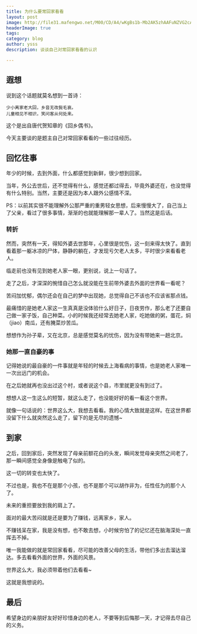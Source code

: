 ```yaml
---
title: 为什么要常回家看看
layout: post
image: http://file31.mafengwo.net/M00/CD/A4/wKgBs1b-Mb2AK5zhAAFuNZVG2cA84.groupinfo.w600.jpeg
headerImage: true
tags: 
category: blog
author: ysss
description: 谈谈自己对常回家看看的认识

---
```


## 遐想

说到这个话题就莫名想到一首诗：

	少小离家老大回，乡音无改鬓毛衰。
	儿童相见不相识，笑问客从何处来。

这个是出自唐代贺知章的《回乡偶书》。

今天主要谈的是题主自己对常回家看看的一些过往经历。

## 回忆往事

年少的时候，去到外面，什么都感觉到新鲜，很少想到回家。

当年，外公去世后，还不觉得有什么，感觉还都过得去，毕竟外婆还在，也没觉得有什么特别。当然，主要还是因为本人跟外公感情不深。

PS：以前其实很不能理解外公那严重的重男轻女思想，后来慢慢大了，自己当上了父亲，看过了很多事情，渐渐的也就能理解那一辈人了。当然这是后话。

### 转折

然而，突然有一天，得知外婆去世那年，心里很是忧伤，这一刻来得太快了。直到看着那一躯冰凉的尸体，静静的躺在，才发现亏欠老人太多，平时很少来看看老人。

临走前也没有见到她老人家一眼，更别说，说上一句话了。

走了之后，才深深的惋惜自己怎么就没能在生前带外婆去外面的世界看一看呢？

苦闷加忧郁，偶尔还会在自己的梦中出现她，总觉得自己不该也不应该省那点钱。

最痛惜的是她老人家这一生真真是没体验什么好日子，日夜劳作，那么老了还要自己做一家子饭，自己种菜。小的时候我还经常去她老人家，吃她做的粥，蛋花，焖（jiao）南瓜，还有腌菜炒苦瓜。

想想作为孙子辈，又在北京，总是感觉莫名的忧伤，因为没有带她来一趟北京。

### 她那一直自豪的事

记得她说的最自豪的一件事就是年轻的时候去上海看病的事情，也是她老人家唯一一次出远门的机会。

在之后她就再也没出过这个村，或者说这个县，市里就更没有到过了。

想想人这一生这么的短暂，就这么走了，也没能好好的看一看这个世界。

就像一句话说的：世界这么大，我想去看看。我的心情大致就是这样。在这世界都没留下什么就突然这么走了，留下的是无尽的遗憾~

## 到家

之后，回到家后，突然发现了母亲前额花白的头发，瞬间发觉母亲突然之间老了，那一瞬间感觉全身像是触电了似的。

这一切的转变也太快了。

不过也是，我也不在是那个小孩，也不是那个可以胡作非为，任性任为的那个人了。

未来的重担要放到我的肩上了。

面对的最大苦闷就是还是要为了赚钱，远离家乡，家人。

不赚钱呆在家，我是没有想，也不敢去想，小时候穷怕了的记忆还在脑海深处一直挥去不掉。

唯一我能做的就是常回家看看，尽可能的改善父母的生活，带他们多出去溜达溜达。多去看看外面的世界，外面的风景。

世界这么大，我必须带着他们去看看~

这就是我想说的。

## 最后

希望身边的亲朋好友好好珍惜身边的老人，不要等到后悔那一天，才记得去尽自己的义务。

